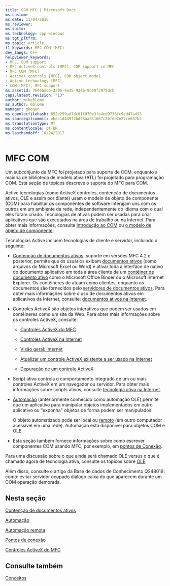 ```yaml
---
title: COM MFC | Microsoft Docs
ms.custom: 
ms.date: 11/04/2016
ms.reviewer: 
ms.suite: 
ms.technology: cpp-windows
ms.tgt_pltfrm: 
ms.topic: article
f1_keywords: MFC COM (MFC)
dev_langs: C++
helpviewer_keywords:
- MFC, COM support
- MFC ActiveX controls [MFC], COM support in MFC
- MFC COM [MFC]
- ActiveX controls [MFC], COM object model
- Active technology [MFC]
- COM [MFC], MFC support
ms.assetid: 7646bdcb-3a06-4ed5-9386-9b00f3979dcb
caps.latest.revision: "13"
author: mikeblome
ms.author: mblome
manager: ghogen
ms.openlocfilehash: 652e299ad7dc01f070e3fe4ed9738fc9ed47a493
ms.sourcegitcommit: ebec1d449f2bd98aa851667c2bfeb7e27ce657b2
ms.translationtype: MT
ms.contentlocale: pt-BR
ms.lasthandoff: 10/24/2017
---
```

# <a name="mfc-com"></a>MFC COM
Um subconjunto de MFC foi projetado para suporte de COM, enquanto a maioria de biblioteca de modelo ativa (ATL) foi projetado para programação COM. Esta seção de tópicos descreve o suporte do MFC para COM.  
  
 Active tecnologias (como ActiveX controles, contenção de documentos ativos, OLE e assim por diante) usam o modelo de objeto de componente (COM) para habilitar os componentes de software interajam uns com os outros em um ambiente de rede, independentemente do idioma com o qual eles foram criado. Tecnologias de ativas podem ser usadas para criar aplicativos que são executados na área de trabalho ou na Internet. Para obter mais informações, consulte [Introdução ao COM](../atl/introduction-to-com.md) ou [o modelo de objeto de componente](http://msdn.microsoft.com/library/windows/desktop/ms694363).  
  
 Tecnologias Active incluem tecnologias de cliente e servidor, incluindo o seguinte:  
  
-   [Contenção de documentos ativos](../mfc/active-document-containment.md), suporte em versões MFC 4.2 e posterior, permite que os usuários exibam [documentos ativos](../mfc/active-documents.md) (como arquivos do Microsoft Excel ou Word) e ativar toda a interface de nativo do documento aplicativo em toda a área cliente de um [contêiner de documento ativo](../mfc/active-document-containers.md) como o Microsoft Office Binder ou o Microsoft Internet Explorer. Os contêineres de atuam como clientes, enquanto os documentos são fornecidos pelo [servidores de documentos ativos](../mfc/active-document-servers.md). Para obter mais informações sobre o uso de documentos ativos em aplicativos da Internet, consulte: [documentos ativos na Internet](../mfc/active-documents-on-the-internet.md).  
  
-   Controles ActiveX são objetos interativos que podem ser usados em contêineres como um site da Web. Para obter mais informações sobre os controles ActiveX, consulte:  
  
    -   [Controles ActiveX do MFC](../mfc/mfc-activex-controls.md)  
  
    -   [Controles ActiveX na Internet](../mfc/activex-controls-on-the-internet.md)  
  
    -   [Visão geral: Internet](../mfc/mfc-internet-programming-basics.md)  
  
    -   [Atualizar um controle ActiveX existente a ser usado na Internet](../mfc/upgrading-an-existing-activex-control.md)  
  
    -   [Depuração de um controle ActiveX](/visualstudio/debugger/how-to-debug-an-activex-control)  
  
-   Script ativo controla o comportamento integrado de um ou mais controles ActiveX em um navegador ou servidor. Para obter mais informações sobre scripts ativos, consulte [tecnologia ativa na Internet](../mfc/active-technology-on-the-internet.md).  
  
-   [Automação](../mfc/automation.md) (anteriormente conhecido como automação OLE) permite que um aplicativo para manipular objetos implementados em outro aplicativo ou "exponha" objetos de forma podem ser manipulados.  
  
     O objeto automatizado pode ser local ou [remoto](../mfc/remote-automation.md) (em outro computador acessível em uma rede). Automação está disponível para objetos COM e OLE.  
  
-   Esta seção também fornece informações sobre como escrever componentes COM usando MFC, por exemplo, em [pontos de Conexão](../mfc/connection-points.md).  
  
 Para uma discussão sobre o que ainda será chamado OLE versus o que é chamado agora de tecnologia ativa, consulte os tópicos sobre [OLE](../mfc/ole-in-mfc.md).  
  
 Além disso, consulte o artigo da Base de dados de Conhecimento Q248019: como: evitar servidor ocupado diálogo caixa do que aparecem durante um COM operação demorada.  
  
## <a name="in-this-section"></a>Nesta seção  
 [Contenção de documentos ativos](../mfc/active-document-containment.md)  
  
 [Automação](../mfc/automation.md)  
  
 [Automação remota](../mfc/remote-automation.md)  
  
 [Pontos de conexão](../mfc/connection-points.md)  
  
 [Controles ActiveX do MFC](../mfc/mfc-activex-controls.md)  
  
## <a name="see-also"></a>Consulte também  
 [Conceitos](../mfc/mfc-concepts.md)

